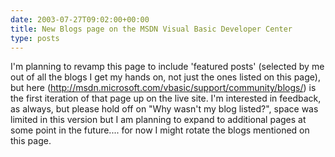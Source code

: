 ```yaml
---
date: 2003-07-27T09:02:00+00:00
title: New Blogs page on the MSDN Visual Basic Developer Center
type: posts
---
```

I'm planning to revamp this page to include 'featured posts' (selected by me out of all the blogs I get my hands on, not just the ones listed on this page), but here (<http://msdn.microsoft.com/vbasic/support/community/blogs/>) is the first iteration of that page up on the live site. I'm interested in feedback, as always, but please hold off on "Why wasn't my blog listed?", space was limited in this version but I am planning to expand to additional pages at some point in the future.... for now I might rotate the blogs mentioned on this page.
